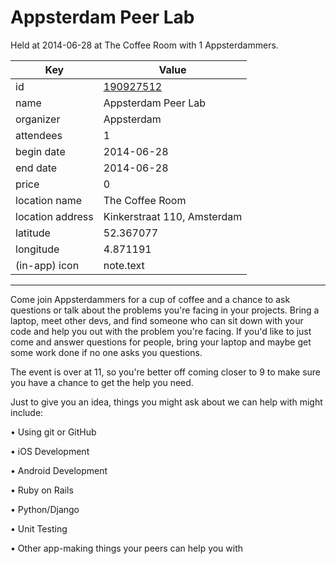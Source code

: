# Appsterdam Peer Lab
Held at 2014-06-28 at The Coffee Room with 1 Appsterdammers.
        
|Key|Value
|---|---|
|id|[190927512](https://www.meetup.com/appsterdam/events/190927512/)|
|name|Appsterdam Peer Lab|
|organizer|Appsterdam|
|attendees|1|
|begin date|2014-06-28|
|end date|2014-06-28|
|price|0|
|location name|The Coffee Room|
|location address|Kinkerstraat 110, Amsterdam|
|latitude|52.367077|
|longitude|4.871191|
|(in-app) icon|note.text|

---

Come join Appsterdammers for a cup of coffee and a chance to ask questions or talk about the problems you're facing in your projects. Bring a laptop, meet other devs, and find someone who can sit down with your code and help you out with the problem you're facing. If you'd like to just come and answer questions for people, bring your laptop and maybe get some work done if no one asks you questions.

The event is over at 11, so you're better off coming closer to 9 to make sure you have a chance to get the help you need.

Just to give you an idea, things you might ask about we can help with might include:

• Using git or GitHub

• iOS Development

• Android Development

• Ruby on Rails

• Python/Django

• Unit Testing

• Other app-making things your peers can help you with


